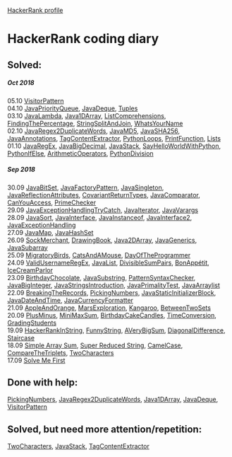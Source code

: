 [HackerRank profile](https://www.hackerrank.com/weozUA)  

HackerRank coding diary
=====  
Solved:
------
##### Oct 2018
05.10    [VisitorPattern](https://www.hackerrank.com/challenges/java-vistor-pattern/problem)  
04.10    [JavaPriorityQueue](https://www.hackerrank.com/challenges/java-priority-queue/problem),
         [JavaDeque](https://www.hackerrank.com/challenges/java-dequeue/problem),
         [Tuples](https://www.hackerrank.com/challenges/python-tuples/problem)  
03.10    [JavaLambda](https://www.hackerrank.com/challenges/java-lambda-expressions/problem),
         [Java1DArray](https://www.hackerrank.com/challenges/java-1d-array/problem),
         [ListComprehensions](https://www.hackerrank.com/challenges/list-comprehensions/problem),
         [FindingThePercentage](https://www.hackerrank.com/challenges/finding-the-percentage/problem),
         [StringSplitAndJoin](https://www.hackerrank.com/challenges/python-string-split-and-join/problem),
         [WhatsYourName](https://www.hackerrank.com/challenges/whats-your-name/problem)  
02.10    [JavaRegex2DuplicateWords](https://www.hackerrank.com/challenges/duplicate-word/problem),
         [JavaMD5](https://www.hackerrank.com/challenges/java-md5/problem),
         [JavaSHA256](https://www.hackerrank.com/challenges/sha-256/problem),
         [JavaAnnotations](https://www.hackerrank.com/challenges/java-annotations/problem),
         [TagContentExtractor](https://www.hackerrank.com/challenges/tag-content-extractor/problem),
         [PythonLoops](https://www.hackerrank.com/challenges/python-loops/problem),
         [PrintFunction](https://www.hackerrank.com/challenges/python-print/problem),
         [Lists](https://www.hackerrank.com/challenges/python-lists/problem)  
01.10    [JavaRegEx](https://www.hackerrank.com/challenges/java-regex/problem),
         [JavaBigDecimal](https://www.hackerrank.com/challenges/java-bigdecimal/problem),
         [JavaStack](https://www.hackerrank.com/challenges/java-stack/problem),
         [SayHelloWorldWithPython](https://www.hackerrank.com/challenges/py-hello-world/problem),
         [PythonIfElse](https://www.hackerrank.com/challenges/py-if-else/problem),
         [ArithmeticOperators](https://www.hackerrank.com/challenges/python-arithmetic-operators/problem),
         [PythonDivision](https://www.hackerrank.com/challenges/python-division/problem)
##### Sep 2018
30.09    [JavaBitSet](https://www.hackerrank.com/challenges/java-bitset/problem),
         [JavaFactoryPattern](https://www.hackerrank.com/challenges/java-factory/problem), 
         [JavaSingleton](https://www.hackerrank.com/challenges/java-singleton/problem),
         [JavaReflectionAttributes](https://www.hackerrank.com/challenges/java-reflection-attributes/problem), 
         [CovariantReturnTypes](https://www.hackerrank.com/challenges/java-covariance/problem),
         [JavaComparator](https://www.hackerrank.com/challenges/java-comparator/problem),
         [CanYouAccess](https://www.hackerrank.com/challenges/can-you-access/problem),
         [PrimeChecker](https://www.hackerrank.com/challenges/prime-checker/problem)  
29.09    [JavaExceptionHandlingTryCatch](https://www.hackerrank.com/challenges/java-exception-handling-try-catch/problem),
         [JavaIterator](https://www.hackerrank.com/challenges/java-iterator/problem),
         [JavaVarargs](https://www.hackerrank.com/challenges/simple-addition-varargs/problem)  
28.09    [JavaSort](https://www.hackerrank.com/challenges/java-sort/problem),
         [JavaInterface](https://www.hackerrank.com/challenges/java-interface/problem),
         [JavaInstanceof](https://www.hackerrank.com/challenges/java-instanceof-keyword/problem),
         [JavaInterface2](https://www.hackerrank.com/challenges/java-inheritance-2/problem),
         [JavaExceptionHandling](https://www.hackerrank.com/challenges/java-exception-handling/problem)  
27.09    [JavaMap](https://www.hackerrank.com/challenges/phone-book/problem),
         [JavaHashSet](https://www.hackerrank.com/challenges/java-hashset/problem)  
26.09    [SockMerchant](https://www.hackerrank.com/challenges/sock-merchant/problem),
         [DrawingBook](https://www.hackerrank.com/challenges/drawing-book/problem),
         [Java2DArray](https://www.hackerrank.com/challenges/java-2d-array/problem),
         [JavaGenerics](https://www.hackerrank.com/challenges/java-generics/problem),
         [JavaSubarray](https://www.hackerrank.com/challenges/java-negative-subarray/problem)  
25.09    [MigratoryBirds](https://www.hackerrank.com/challenges/migratory-birds/problem),
         [CatsAndAMouse](https://www.hackerrank.com/challenges/cats-and-a-mouse/problem),
         [DayOfTheProgrammer](https://www.hackerrank.com/challenges/day-of-the-programmer/problem)  
24.09    [ValidUsernameRegEx](https://www.hackerrank.com/challenges/valid-username-checker/problem),
         [JavaList](https://www.hackerrank.com/challenges/java-list/problem),
         [DivisibleSumPairs](https://www.hackerrank.com/challenges/divisible-sum-pairs/problem),
         [BonAppétit](https://www.hackerrank.com/challenges/bon-appetit/problem),
         [IceCreamParlor](https://www.hackerrank.com/challenges/icecream-parlor/problem)  
23.09    [BirthdayChocolate](https://www.hackerrank.com/challenges/the-birthday-bar/problem), 
         [JavaSubstring](https://www.hackerrank.com/challenges/java-substring/problem), 
         [PatternSyntaxChecker](https://www.hackerrank.com/challenges/pattern-syntax-checker/problem),
         [JavaBigInteger](https://www.hackerrank.com/challenges/java-biginteger/problem),
         [JavaStringsIntroduction](https://www.hackerrank.com/challenges/java-strings-introduction/problem),
         [JavaPrimalityTest](https://www.hackerrank.com/challenges/java-primality-test/problem),
         [JavaArraylist](https://www.hackerrank.com/challenges/java-arraylist/problem)  
22.09    [BreakingTheRecords](https://www.hackerrank.com/challenges/breaking-best-and-worst-records/problem), 
         [PickingNumbers](https://www.hackerrank.com/challenges/picking-numbers/problem),
         [JavaStaticInitializerBlock](https://www.hackerrank.com/challenges/java-static-initializer-block/problem),
         [JavaDateAndTime](https://www.hackerrank.com/challenges/java-date-and-time/problem),
         [JavaCurrencyFormatter](https://www.hackerrank.com/challenges/java-currency-formatter/problem)  
21.09    [AppleAndOrange](https://www.hackerrank.com/challenges/apple-and-orange/problem),
         [MarsExploration](https://www.hackerrank.com/challenges/mars-exploration/problem),
         [Kangaroo](https://www.hackerrank.com/challenges/kangaroo/problem),
         [BetweenTwoSets](https://www.hackerrank.com/challenges/between-two-sets/problem)  
20.09    [PlusMinus](https://www.hackerrank.com/challenges/plus-minus/problem), 
         [MiniMaxSum](https://www.hackerrank.com/challenges/mini-max-sum/problem),
         [BirthdayCakeCandles](https://www.hackerrank.com/challenges/birthday-cake-candles/problem),
         [TimeConversion](ttps://www.hackerrank.com/challenges/time-conversion/problem),
         [GradingStudents](https://www.hackerrank.com/challenges/grading/problem)  
19.09    [HackerRankInString](https://www.hackerrank.com/challenges/hackerrank-in-a-string/problem),
         [FunnyString](https://www.hackerrank.com/challenges/funny-string/problem),
         [AVeryBigSum](https://www.hackerrank.com/challenges/a-very-big-sum/problem),
         [DiagonalDifference](https://www.hackerrank.com/challenges/diagonal-difference/problem),
         [Staircase](https://www.hackerrank.com/challenges/staircase/problem)  
18.09    [Simple Array Sum](https://www.hackerrank.com/challenges/simple-array-sum/problem),
         [Super Reduced String](https://www.hackerrank.com/challenges/reduced-string/problem),
         [CamelCase](https://www.hackerrank.com/challenges/camelcase/problem), 
         [CompareTheTriplets](https://www.hackerrank.com/challenges/compare-the-triplets/problem),
         [TwoCharacters](https://www.hackerrank.com/challenges/two-characters/problem)  
17.09    [Solve Me First](https://www.hackerrank.com/challenges/solve-me-first/problem)  
         

Done with help:
------
[PickingNumbers](https://www.hackerrank.com/challenges/picking-numbers/problem),
[JavaRegex2DuplicateWords](https://www.hackerrank.com/challenges/duplicate-word/problem),
[Java1DArray](https://www.hackerrank.com/challenges/java-1d-array/problem),
[JavaDeque](https://www.hackerrank.com/challenges/java-dequeue/problem),
[VisitorPattern](https://www.hackerrank.com/challenges/java-vistor-pattern/problem)  

Solved, but need more attention/repetition:
------
[TwoCharacters](https://www.hackerrank.com/challenges/two-characters/problem),
[JavaStack](https://www.hackerrank.com/challenges/java-stack/problem),
[TagContentExtractor](https://www.hackerrank.com/challenges/tag-content-extractor/problem)
